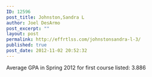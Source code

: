 ```yaml
---
ID: 12596
post_title: Johnston,Sandra L
author: Joel DesArmo
post_excerpt: ""
layout: post
permalink: http://effrtlss.com/johnstonsandra-l-3/
published: true
post_date: 2012-11-02 20:52:32
---
```

<p>Average GPA in Spring 2012 for first course listed: 3.886</p>